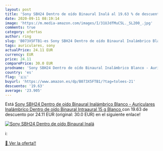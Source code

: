 ```yaml
---
layout: post
title: 'Sony SBH24 Dentro de oído Binaural Inalá al 19.63 % de descuento'
date: 2020-09-11 08:19:14
image: 'https://m.media-amazon.com/images/I/31UJdfMuC5L._SL200_.jpg'
comments: true
category: ofertas
author: ring
slug: 'B073X5FTB1-es Sony SBH24 Dentro de oído Binaural Inalámbrico Blanco -...'
tags: auriculares, sony
actualPrice: 24.11 EUR
currency: EUR
price: 24.11
comparePrice: 30.0 EUR
prodname: 'Sony SBH24 Dentro de oído Binaural Inalámbrico Blanco - Auriculares  Inalámbrico  Dentro de oído  Binaural  Intraaural  15 g  Blanco '
country: 'es'
flag: '🇪🇸'
buyurl: 'https://www.amazon.es/dp/B073X5FTB1/?tag=tolees-21'
descuento: '19.63'
average: '23.905'
---
```


Está [Sony SBH24 Dentro de oído Binaural Inalámbrico Blanco - Auriculares  Inalámbrico  Dentro de oído  Binaural  Intraaural  15 g  Blanco ](https://www.amazon.es/dp/B073X5FTB1/?tag=tolees-21) con 19.63 de descuento por 24.11 EUR (original: 30.0 EUR) en el siguiente enlace!

[![Sony SBH24 Dentro de oído Binaural Inalá](https://m.media-amazon.com/images/I/31UJdfMuC5L._SL200_.jpg)](https://www.amazon.es/dp/B073X5FTB1/?tag=tolees-21)

ℹ️:


[🛒 Ver la oferta!!](https://www.amazon.es/dp/B073X5FTB1/?tag=tolees-21)
